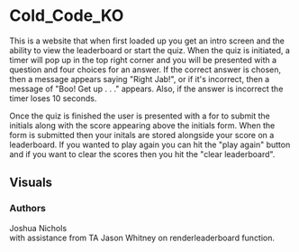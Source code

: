 # Cold_Code_KO

This is a website that when first loaded up you get an intro screen and the ability to view the leaderboard or start the quiz. When the quiz is initiated, a timer will pop up in the top right corner and you will be presented with a question and four choices for an answer. If the correct answer is chosen, then a message appears saying "Right Jab!", or if it's incorrect, then a message of "Boo! Get up . . ." appears. Also, if the answer is incorrect the timer loses 10 seconds. 

Once the quiz is finished the user is presented with a for to submit the initials along with the score appearing above the initials form. When the form is submitted then your initals are stored alongside your score on a leaderboard. If you wanted to play again you can hit the "play again" button and if you want to clear the scores then you hit the "clear leaderboard".

## Visuals















### Authors 

Joshua Nichols <br>
with assistance from TA Jason Whitney on renderleaderboard function.